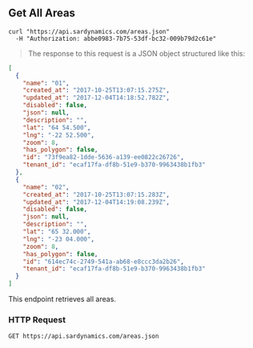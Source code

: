 ## Get All Areas

```shell
curl "https://api.sardynamics.com/areas.json"
  -H "Authorization: abbe0983-7b75-53df-bc32-009b79d2c61e"
```

> The response to this request is a JSON object structured like this:

```json
[
  {
    "name": "01",
    "created_at": "2017-10-25T13:07:15.275Z",
    "updated_at": "2017-12-04T14:18:52.782Z",
    "disabled": false,
    "json": null,
    "description": "",
    "lat": "64 54.500",
    "lng": "-22 52.500",
    "zoom": 8,
    "has_polygon": false,
    "id": "73f9ea82-1dde-5636-a139-ee0822c26726",
    "tenant_id": "ecaf17fa-df8b-51e9-b370-9963438b1fb3"
  },
  {
    "name": "02",
    "created_at": "2017-10-25T13:07:15.283Z",
    "updated_at": "2017-12-04T14:19:08.239Z",
    "disabled": false,
    "json": null,
    "description": "",
    "lat": "65 32.000",
    "lng": "-23 04.000",
    "zoom": 8,
    "has_polygon": false,
    "id": "614ec74c-2749-541a-ab68-e8ccc3da2b26",
    "tenant_id": "ecaf17fa-df8b-51e9-b370-9963438b1fb3"
  }
]
```

This endpoint retrieves all areas.

### HTTP Request

`GET https://api.sardynamics.com/areas.json`
